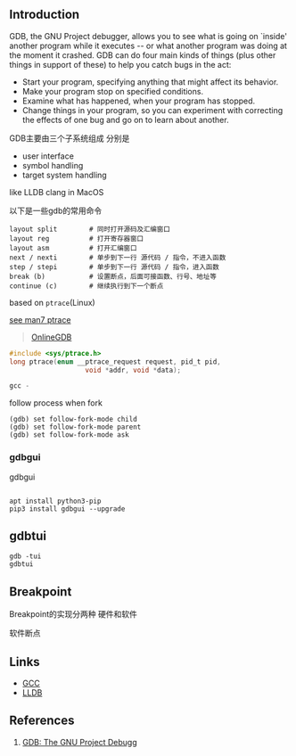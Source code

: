 ## Introduction

GDB, the GNU Project debugger, allows you to see what is going on `inside' another program while it executes -- or what another program was doing at the moment it crashed.
GDB can do four main kinds of things (plus other things in support of these) to help you catch bugs in the act:

- Start your program, specifying anything that might affect its behavior.
- Make your program stop on specified conditions.
- Examine what has happened, when your program has stopped.
- Change things in your program, so you can experiment with correcting the effects of one bug and go on to learn about another.



GDB主要由三个子系统组成 分别是

- user interface
- symbol handling
- target system handling








like LLDB clang in MacOS

以下是一些gdb的常用命令
```shell
layout split        # 同时打开源码及汇编窗口
layout reg          # 打开寄存器窗口
layout asm          # 打开汇编窗口
next / nexti        # 单步到下一行 源代码 / 指令，不进入函数
step / stepi        # 单步到下一行 源代码 / 指令，进入函数
break (b)           # 设置断点，后面可接函数、行号、地址等
continue (c)        # 继续执行到下一个断点
```



based on `ptrace`(Linux)

[see man7 ptrace](https://man7.org/linux/man-pages/man2/ptrace.2.html)



> [OnlineGDB](https://www.onlinegdb.com/)



```c
#include <sys/ptrace.h>
long ptrace(enum __ptrace_request request, pid_t pid,
                   void *addr, void *data);
```



```c
gcc -
```





follow process when fork
```shell
(gdb) set follow-fork-mode child 
(gdb) set follow-fork-mode parent 
(gdb) set follow-fork-mode ask 
```


### gdbgui


gdbgui
```shell

apt install python3-pip
pip3 install gdbgui --upgrade
```


## gdbtui

```shell
gdb -tui
gdbtui
```







## Breakpoint

Breakpoint的实现分两种 硬件和软件



软件断点






## Links

- [GCC]()
- [LLDB](/docs/)

## References

1. [GDB: The GNU Project Debugg](http://www.sourceware.org/gdb/)

